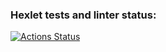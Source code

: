 ### Hexlet tests and linter status:
[![Actions Status](https://github.com/maltush/python-project-50/actions/workflows/hexlet-check.yml/badge.svg)](https://github.com/maltush/python-project-50/actions)